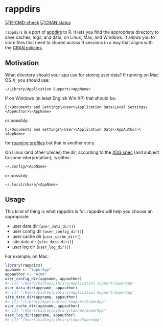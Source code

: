 
<!-- README.md is generated from README.Rmd. Please edit that file -->

# rappdirs

<!-- badges: start -->

[![R-CMD-check](https://github.com/r-lib/rappdirs/workflows/R-CMD-check/badge.svg)](https://github.com/r-lib/rappdirs/actions)
[![CRAN
status](https://www.r-pkg.org/badges/version/rappdirs)](https://CRAN.R-project.org/package=rappdirs)

<!-- badges: end -->

`rappdirs` is a port of
[appdirs](https://github.com/ActiveState/appdirs) to R. It lets you find
the appropriate directory to save caches, logs, and data, on Linux, Mac,
and Windows. It allows you to store files that need to shared across R
sessions in a way that aligns with the [CRAN
policies](https://cran.r-project.org/web/packages/policies.html).

## Motivation

What directory should your app use for storing user data? If running on
Mac OS X, you should use:

    ~/Library/Application Support/<AppName>

If on Windows (at least English Win XP) that should be:

    C:\Documents and Settings\<User>\Application Data\Local Settings\<AppAuthor>\<AppName>

or possibly:

    C:\Documents and Settings\<User>\Application Data\<AppAuthor>\<AppName>

for [roaming
profiles](https://docs.microsoft.com/en-us/previous-versions/windows/it-pro/windows-vista/cc766489(v=ws.10))
but that is another story.

On Linux (and other Unices) the dir, according to the [XDG
spec](https://specifications.freedesktop.org/basedir-spec/basedir-spec-latest.html)
(and subject to some interpretation), is either:

    ~/.config/<AppName>     

or possibly:

    ~/.local/share/<AppName>

## Usage

This kind of thing is what rappdirs is for. rappdirs will help you
choose an appropriate:

-   user data dir (`user_data_dir()`)
-   user config dir (`user_config_dir()`)
-   user cache dir (`user_cache_dir()`)
-   site data dir (`site_data_dir()`)
-   user log dir (`user_log_dir()`)

For example, on Mac:

``` r
library(rappdirs)
appname <- "SuperApp"
appauthor <- "Acme"
user_config_dir(appname, appauthor)
#> [1] "/Users/hadley/Library/Application Support/SuperApp"
user_data_dir(appname, appauthor)
#> [1] "/Users/hadley/Library/Application Support/SuperApp"
site_data_dir(appname, appauthor)
#> [1] "/Library/Application Support/SuperApp"
user_cache_dir(appname, appauthor)
#> [1] "/Users/hadley/Library/Caches/SuperApp"
user_log_dir(appname, appauthor)
#> [1] "/Users/hadley/Library/Logs/SuperApp"
```
